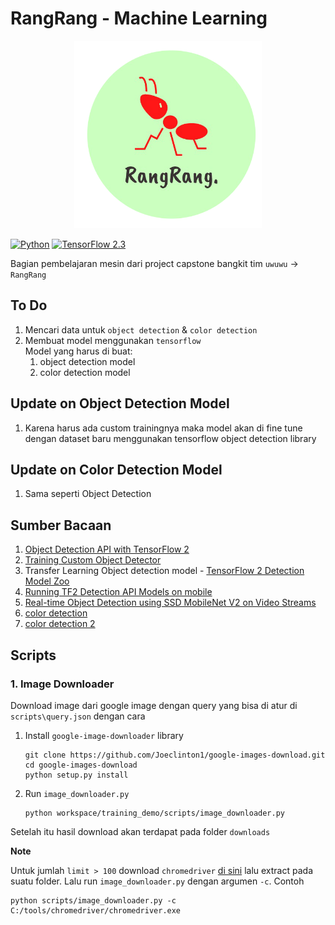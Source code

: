 # RangRang - Machine Learning

<p align="center">
  <img src="assets/logo.png" alt="logo" width="300px" height="300px" />
</p>

[![Python](https://img.shields.io/pypi/pyversions/tensorflow.svg?style=plastic)](https://badge.fury.io/py/tensorflow)
[![TensorFlow 2.3](https://img.shields.io/badge/TensorFlow-2.3-FF6F00?logo=tensorflow)](https://github.com/tensorflow/tensorflow/releases/tag/v2.3.0)

Bagian pembelajaran mesin dari project capstone bangkit tim `uwuwu` -> `RangRang`

## To Do

1. Mencari data untuk `object detection` & `color detection`
2. Membuat model menggunakan `tensorflow`<br>
   Model yang harus di buat:
   1. object detection model
   2. color detection model

## Update on Object Detection Model

1. Karena harus ada custom trainingnya maka model akan di fine tune dengan dataset baru menggunakan tensorflow object detection library

## Update on Color Detection Model

1. Sama seperti Object Detection
   
## Sumber Bacaan

1. [Object Detection API with TensorFlow 2](https://github.com/tensorflow/models/blob/master/research/object_detection/g3doc/tf2.md)
2. [Training Custom Object Detector](https://tensorflow-object-detection-api-tutorial.readthedocs.io/en/latest/training.html)
3. Transfer Learning Object detection model - [TensorFlow 2 Detection Model Zoo](https://github.com/tensorflow/models/blob/master/research/object_detection/g3doc/tf2_detection_zoo.md)
4. [Running TF2 Detection API Models on mobile](https://github.com/tensorflow/models/blob/master/research/object_detection/g3doc/running_on_mobile_tf2.md)
5. [Real-time Object Detection using SSD MobileNet V2 on Video Streams](https://heartbeat.fritz.ai/real-time-object-detection-using-ssd-mobilenet-v2-on-video-streams-3bfc1577399c)
6. [color detection](https://towardsdatascience.com/image-color-identification-with-machine-learning-and-image-processing-using-python-f3dd0606bdca)
7. [color detection 2](https://towardsdatascience.com/color-identification-in-images-machine-learning-application-b26e770c4c71)


## Scripts

### 1. Image Downloader

Download image dari google image dengan query yang bisa di atur di `scripts\query.json` dengan cara

1. Install `google-image-downloader` library
   ```
   git clone https://github.com/Joeclinton1/google-images-download.git
   cd google-images-download 
   python setup.py install
   ```
2. Run `image_downloader.py`
   ```
   python workspace/training_demo/scripts/image_downloader.py
   ```

Setelah itu hasil download akan terdapat pada folder `downloads`

**Note**

Untuk jumlah `limit > 100` download `chromedriver` [di sini](https://sites.google.com/a/chromium.org/chromedriver/downloads) lalu extract pada suatu folder. Lalu run `image_downloader.py` dengan argumen `-c`. Contoh

```
python scripts/image_downloader.py -c C:/tools/chromedriver/chromedriver.exe
```